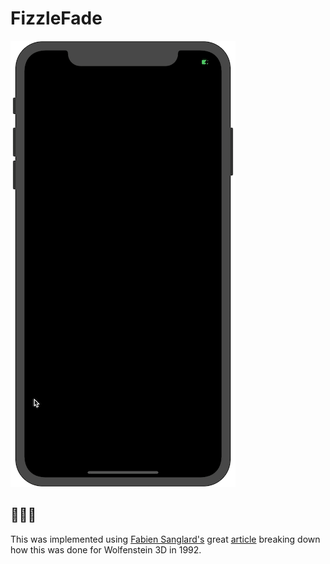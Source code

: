 # FizzleFade

![gif](fizzling.gif)

## 🛑🛑🛑

This was implemented using [Fabien Sanglard's](http://fabiensanglard.net/fizzlefade/index.php) great [article](http://fabiensanglard.net/fizzlefade/index.php) breaking down how this was done for Wolfenstein 3D in 1992.
